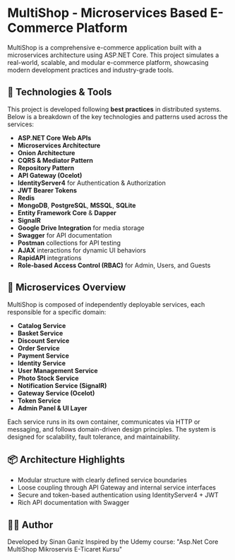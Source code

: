 # MultiShop - Microservices Based E-Commerce Platform

MultiShop is a comprehensive e-commerce application built with a microservices architecture using ASP.NET Core. This project simulates a real-world, scalable, and modular e-commerce platform, showcasing modern development practices and industry-grade tools.

## 🚀 Technologies & Tools

This project is developed following **best practices** in distributed systems. Below is a breakdown of the key technologies and patterns used across the services:

- **ASP.NET Core Web APIs**
- **Microservices Architecture**
- **Onion Architecture**
- **CQRS & Mediator Pattern**
- **Repository Pattern**
- **API Gateway (Ocelot)**
- **IdentityServer4** for Authentication & Authorization
- **JWT Bearer Tokens**
- **Redis**
- **MongoDB**, **PostgreSQL**, **MSSQL**, **SQLite**
- **Entity Framework Core** & **Dapper**
- **SignalR**
- **Google Drive Integration** for media storage
- **Swagger** for API documentation
- **Postman** collections for API testing
- **AJAX** interactions for dynamic UI behaviors
- **RapidAPI** integrations
- **Role-based Access Control (RBAC)** for Admin, Users, and Guests

## 🧱 Microservices Overview

MultiShop is composed of independently deployable services, each responsible for a specific domain:

- **Catalog Service**
- **Basket Service**
- **Discount Service**
- **Order Service**
- **Payment Service**
- **Identity Service**
- **User Management Service**
- **Photo Stock Service**
- **Notification Service (SignalR)**
- **Gateway Service (Ocelot)**
- **Token Service**
- **Admin Panel & UI Layer**

Each service runs in its own container, communicates via HTTP or messaging, and follows domain-driven design principles. The system is designed for scalability, fault tolerance, and maintainability.

## 📦 Architecture Highlights

- Modular structure with clearly defined service boundaries
- Loose coupling through API Gateway and internal service interfaces
- Secure and token-based authentication using IdentityServer4 + JWT
- Rich API documentation with Swagger

## 🧑‍💻 Author

Developed by Sinan Ganiz
Inspired by the Udemy course: "Asp.Net Core MultiShop Mikroservis E-Ticaret Kursu"
